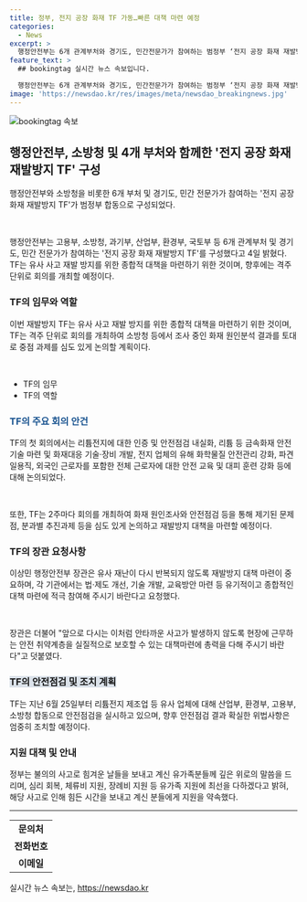```yaml
---
title: 정부, 전지 공장 화재 TF 가동…빠른 대책 마련 예정
categories:
  - News
excerpt: >
  행정안전부는 6개 관계부처와 경기도, 민간전문가가 참여하는 범정부 ‘전지 공장 화재 재발방지 TF’를 구성했다. TF는 유사 사고 재발 방지를 위한 종합적 대책을 마련하기 위해 2주마다 회의를 개최하며, 전 과정의 안전관리체계에 관한 논의를 진행할 예정이다. 또한 정부는 공장화재 사고 이후 피해자·유가족 지원에 대한 구체적인 대책을 논의하고 있다. TF는 지난 6월부터 안전점검을 실시해왔으며, 안전점검 결과를 바탕으로 재발방지 대책을 마련할 예정이다.
feature_text: >
  ## bookingtag 실시간 뉴스 속보입니다.

  행정안전부는 6개 관계부처와 경기도, 민간전문가가 참여하는 범정부 ‘전지 공장 화재 재발방지 TF’를 구성했다. TF는 유사 사고 재발 방지를 위한 종합적 대책을 마련하기 위해 2주마다 회의를 개최하며, 전 과정의 안전관리체계에 관한 논의를 진행할 예정이다. 또한 정부는 공장화재 사고 이후 피해자·유가족 지원에 대한 구체적인 대책을 논의하고 있다. TF는 지난 6월부터 안전점검을 실시해왔으며, 안전점검 결과를 바탕으로 재발방지 대책을 마련할 예정이다.
image: 'https://newsdao.kr/res/images/meta/newsdao_breakingnews.jpg'
---
```


<p><img src="https://newsdao.kr/res/images/meta/newsdao_breakingnews.jpg" alt="bookingtag 속보" /></p>

<h2 data-ke-size="size26">행정안전부, 소방청 및 4개 부처와 함께한 '전지 공장 화재 재발방지 TF' 구성</h2>

<p data-ke-size="size16">행정안전부와 소방청을 비롯한 6개 부처 및 경기도, 민간 전문가가 참여하는 '전지 공장 화재 재발방지 TF'가 범정부 합동으로 구성되었다.</p>

<p>​</p>

<p data-ke-size="size16">행정안전부는 고용부, 소방청, 과기부, 산업부, 환경부, 국토부 등 6개 관계부처 및 경기도, 민간 전문가가 참여하는 '전지 공장 화재 재발방지 TF'를 구성했다고 4일 밝혔다. TF는 유사 사고 재발 방지를 위한 종합적 대책을 마련하기 위한 것이며, 향후에는 격주 단위로 회의를 개최할 예정이다.</p>

<h3 data-ke-size="size24">TF의 임무와 역할</h3>

<p data-ke-size="size16">이번 재발방지 TF는 유사 사고 재발 방지를 위한 종합적 대책을 마련하기 위한 것이며, TF는 격주 단위로 회의를 개최하여 소방청 등에서 조사 중인 화재 원인분석 결과를 토대로 중점 과제를 심도 있게 논의할 계획이다.</p>

<p>​</p>

<ul>
  <li>TF의 임무</li>
  <li>TF의 역할</li>
</ul>

<h3 data-ke-size="size24"><b><span style="color: #1a5490;">TF의 주요 회의 안건</span></b></h3>

<p data-ke-size="size16">TF의 첫 회의에서는 리튬전지에 대한 인증 및 안전점검 내실화, 리튬 등 금속화재 안전기술 마련 및 화재대응 기술·장비 개발, 전지 업체의 유해 화학물질 안전관리 강화, 파견 일용직, 외국인 근로자를 포함한 전체 근로자에 대한 안전 교육 및 대피 훈련 강화 등에 대해 논의되었다.</p>

<p>​</p>

<p data-ke-size="size16">또한, TF는 2주마다 회의를 개최하여 화재 원인조사와 안전점검 등을 통해 제기된 문제점, 분과별 추진과제 등을 심도 있게 논의하고 재발방지 대책을 마련할 예정이다.</p>

<h3 data-ke-size="size24">TF의 장관 요청사항</h3>

<p data-ke-size="size16">이상민 행정안전부 장관은 유사 재난이 다시 반복되지 않도록 재발방지 대책 마련이 중요하며, 각 기관에서는 법·제도 개선, 기술 개발, 교육방안 마련 등 유기적이고 종합적인 대책 마련에 적극 참여해 주시기 바란다고 요청했다.</p>

<p>​</p>

<p data-ke-size="size16">장관은 더불어 "앞으로 다시는 이처럼 안타까운 사고가 발생하지 않도록 현장에 근무하는 안전 취약계층을 실질적으로 보호할 수 있는 대책마련에 총력을 다해 주시기 바란다"고 덧붙였다.</p>

<h3 data-ke-size="size24"><span style="background-color: #21538527;"><b>TF의 안전점검 및 조치 계획</b></span></h3>

<p data-ke-size="size16">TF는 지난 6월 25일부터 리튬전지 제조업 등 유사 업체에 대해 산업부, 환경부, 고용부, 소방청 합동으로 안전점검을 실시하고 있으며, 향후 안전점검 결과 확실한 위법사항은 엄중히 조치할 예정이다.</p>

<h3 data-ke-size="size24">지원 대책 및 안내</h3>

<p data-ke-size="size16">정부는 불의의 사고로 힘겨운 날들을 보내고 계신 유가족분들께 깊은 위로의 말씀을 드리며, 심리 회복, 체류비 지원, 장례비 지원 등 유가족 지원에 최선을 다하겠다고 밝혀, 해당 사고로 인해 힘든 시간을 보내고 계신 분들에게 지원을 약속했다.</p>

<hr>

<table>
  <tr>
    <td style="text-align: center; height: 17px;"><b>문의처</b></td>
  </tr>
  <tr>
    <td style="text-align: center; height: 17px;"><b>전화번호</b></td>
  </tr>
  <tr>
    <td style="text-align: center; height: 17px;"><b>이메일</b></td>
  </tr>
</table>

<p data-ke-size="size16"></p>
실시간 뉴스 속보는, <a href="https://newsdao.kr" rel="dofollow">https://newsdao.kr</a>


